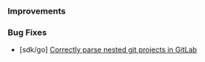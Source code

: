 ### Improvements

### Bug Fixes

- [sdk/go] [Correctly parse nested git projects in GitLab](https://github.com/pulumi/pulumi/issues/9354)
